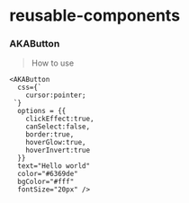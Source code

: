 # reusable-components

### AKAButton
> How to use
```
<AKAButton 
  css={`
    cursor:pointer;
 `} 
  options = {{ 
    clickEffect:true, 
    canSelect:false, 
    border:true, 
    hoverGlow:true, 
    hoverInvert:true 
  }}
  text="Hello world" 
  color="#6369de"
  bgColor="#fff" 
  fontSize="20px" />  
```

